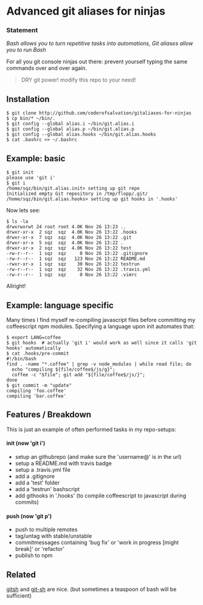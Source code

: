 Advanced git aliases for ninjas
===============================

### Statement ###

*Bash allows you to turn repetitive tasks into automations, Git aliases allow you to run Bash*

For all you git console ninjas out there: prevent yourself typing the same commands over and over again.

> DRY git power! modify this repo to your need!

## Installation

    $ git clone http://github.com/coderofsalvation/gitaliases-for-ninjas
    $ cp bin/* ~/bin/.
    $ git config --global alias.i ~/bin/git.alias.i
    $ git config --global alias.p ~/bin/git.alias.p
    $ git config --global alias.hooks ~/bin/git.alias.hooks
    $ cat .bashrc >> ~/.bashrc

## Example: basic

    $ git init
    please use 'git i'
    $ git i
    /home/sqz/bin/git.alias.init> setting up git repo 
    Initialized empty Git repository in /tmp/flopp/.git/
    /home/sqz/bin/git.alias.hooks> setting up git hooks in '.hooks'

Now lets see:    

    $ ls -la
    drwxrwxrwt 24 root root 4.0K Nov 26 13:23 ..
    drwxr-xr-x  2 sqz  sqz  4.0K Nov 26 13:22 .hooks
    drwxr-xr-x  7 sqz  sqz  4.0K Nov 26 13:22 .git
    drwxr-xr-x  5 sqz  sqz  4.0K Nov 26 13:22 .
    drwxr-xr-x  2 sqz  sqz  4.0K Nov 26 13:22 test
    -rw-r--r--  1 sqz  sqz     0 Nov 26 13:22 .gitignore
    -rw-r--r--  1 sqz  sqz   123 Nov 26 13:22 README.md
    -rwxr-xr-x  1 sqz  sqz    30 Nov 26 13:22 testrun
    -rw-r--r--  1 sqz  sqz    32 Nov 26 13:22 .travis.yml
    -rw-r--r--  1 sqz  sqz     0 Nov 26 13:22 .vimrc

Allright!

## Example: language specific

Many times I find myself re-compiling javascript files before committing my coffeescript npm modules.
Specifying a language upon init automates that:

    $ export LANG=coffee
    $ git hooks  # actually 'git i' would work as well since it calls 'git hooks' automatically 
    $ cat .hooks/pre-commit 
    #!/bin/bash
    find . -name "*.coffee" | grep -v node_modules | while read file; do
      echo "compiling ${file/coffee$/js/g}";
      coffee -c "$file"; git add "${file/coffee$/js/}";
    done
    $ git commit -m "update"
    compiling 'foo.coffee'
    compiling 'bar.coffee'

## Features / Breakdown

This is just an example of often performed tasks in my repo-setups:

#### init (now 'git i')

* setup an githubrepo (and make sure the 'username@' is in the url)
* setup a README.md with travis badge
* setup a .travis.yml file
* add a .gitignore
* add a 'test' folder
* add a 'testrun' bashscript
* add githooks in '.hooks' (to compile coffeescript to javascript during commits)

#### push (now 'git p')

* push to multiple remotes
* tag/untag with stable/unstable 
* commitmessages containing 'bug fix' or 'work in progress [might break]' or 'refactor'
* publish to npm

## Related

[gitsh](https://github.com/thoughtbot/gitsh) and [git-sh](https://github.com/rtomayko/git-sh) are nice.
(but sometimes a teaspoon of bash will be sufficient)
